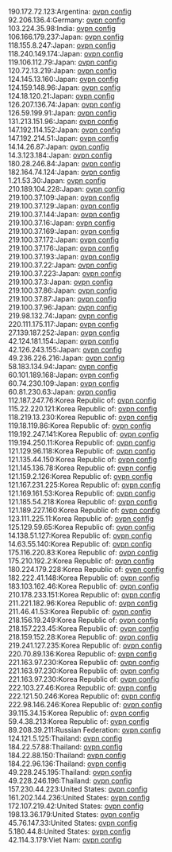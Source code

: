 190.172.72.123:Argentina: [ovpn config](vpn/190_172_72_123.ovpn)  
92.206.136.4:Germany: [ovpn config](vpn/92_206_136_4.ovpn)  
103.224.35.98:India: [ovpn config](vpn/103_224_35_98.ovpn)  
106.166.179.237:Japan: [ovpn config](vpn/106_166_179_237.ovpn)  
118.155.8.247:Japan: [ovpn config](vpn/118_155_8_247.ovpn)  
118.240.149.174:Japan: [ovpn config](vpn/118_240_149_174.ovpn)  
119.106.112.79:Japan: [ovpn config](vpn/119_106_112_79.ovpn)  
120.72.13.219:Japan: [ovpn config](vpn/120_72_13_219.ovpn)  
124.145.13.160:Japan: [ovpn config](vpn/124_145_13_160.ovpn)  
124.159.148.96:Japan: [ovpn config](vpn/124_159_148_96.ovpn)  
124.18.120.21:Japan: [ovpn config](vpn/124_18_120_21.ovpn)  
126.207.136.74:Japan: [ovpn config](vpn/126_207_136_74.ovpn)  
126.59.199.91:Japan: [ovpn config](vpn/126_59_199_91.ovpn)  
131.213.151.96:Japan: [ovpn config](vpn/131_213_151_96.ovpn)  
147.192.114.152:Japan: [ovpn config](vpn/147_192_114_152.ovpn)  
147.192.214.51:Japan: [ovpn config](vpn/147_192_214_51.ovpn)  
14.14.26.87:Japan: [ovpn config](vpn/14_14_26_87.ovpn)  
14.3.123.184:Japan: [ovpn config](vpn/14_3_123_184.ovpn)  
180.28.246.84:Japan: [ovpn config](vpn/180_28_246_84.ovpn)  
182.164.74.124:Japan: [ovpn config](vpn/182_164_74_124.ovpn)  
1.21.53.30:Japan: [ovpn config](vpn/1_21_53_30.ovpn)  
210.189.104.228:Japan: [ovpn config](vpn/210_189_104_228.ovpn)  
219.100.37.109:Japan: [ovpn config](vpn/219_100_37_109.ovpn)  
219.100.37.129:Japan: [ovpn config](vpn/219_100_37_129.ovpn)  
219.100.37.144:Japan: [ovpn config](vpn/219_100_37_144.ovpn)  
219.100.37.16:Japan: [ovpn config](vpn/219_100_37_16.ovpn)  
219.100.37.169:Japan: [ovpn config](vpn/219_100_37_169.ovpn)  
219.100.37.172:Japan: [ovpn config](vpn/219_100_37_172.ovpn)  
219.100.37.176:Japan: [ovpn config](vpn/219_100_37_176.ovpn)  
219.100.37.193:Japan: [ovpn config](vpn/219_100_37_193.ovpn)  
219.100.37.22:Japan: [ovpn config](vpn/219_100_37_22.ovpn)  
219.100.37.223:Japan: [ovpn config](vpn/219_100_37_223.ovpn)  
219.100.37.3:Japan: [ovpn config](vpn/219_100_37_3.ovpn)  
219.100.37.86:Japan: [ovpn config](vpn/219_100_37_86.ovpn)  
219.100.37.87:Japan: [ovpn config](vpn/219_100_37_87.ovpn)  
219.100.37.96:Japan: [ovpn config](vpn/219_100_37_96.ovpn)  
219.98.132.74:Japan: [ovpn config](vpn/219_98_132_74.ovpn)  
220.111.175.117:Japan: [ovpn config](vpn/220_111_175_117.ovpn)  
27.139.187.252:Japan: [ovpn config](vpn/27_139_187_252.ovpn)  
42.124.181.154:Japan: [ovpn config](vpn/42_124_181_154.ovpn)  
42.126.243.155:Japan: [ovpn config](vpn/42_126_243_155.ovpn)  
49.236.226.216:Japan: [ovpn config](vpn/49_236_226_216.ovpn)  
58.183.134.94:Japan: [ovpn config](vpn/58_183_134_94.ovpn)  
60.101.189.168:Japan: [ovpn config](vpn/60_101_189_168.ovpn)  
60.74.230.109:Japan: [ovpn config](vpn/60_74_230_109.ovpn)  
60.81.230.63:Japan: [ovpn config](vpn/60_81_230_63.ovpn)  
112.187.247.76:Korea Republic of: [ovpn config](vpn/112_187_247_76.ovpn)  
115.22.220.121:Korea Republic of: [ovpn config](vpn/115_22_220_121.ovpn)  
118.219.13.230:Korea Republic of: [ovpn config](vpn/118_219_13_230.ovpn)  
119.18.119.86:Korea Republic of: [ovpn config](vpn/119_18_119_86.ovpn)  
119.192.247.141:Korea Republic of: [ovpn config](vpn/119_192_247_141.ovpn)  
119.194.250.11:Korea Republic of: [ovpn config](vpn/119_194_250_11.ovpn)  
121.129.96.118:Korea Republic of: [ovpn config](vpn/121_129_96_118.ovpn)  
121.135.44.150:Korea Republic of: [ovpn config](vpn/121_135_44_150.ovpn)  
121.145.136.78:Korea Republic of: [ovpn config](vpn/121_145_136_78.ovpn)  
121.159.2.126:Korea Republic of: [ovpn config](vpn/121_159_2_126.ovpn)  
121.167.231.225:Korea Republic of: [ovpn config](vpn/121_167_231_225.ovpn)  
121.169.161.53:Korea Republic of: [ovpn config](vpn/121_169_161_53.ovpn)  
121.185.54.218:Korea Republic of: [ovpn config](vpn/121_185_54_218.ovpn)  
121.189.227.160:Korea Republic of: [ovpn config](vpn/121_189_227_160.ovpn)  
123.111.225.11:Korea Republic of: [ovpn config](vpn/123_111_225_11.ovpn)  
125.129.59.65:Korea Republic of: [ovpn config](vpn/125_129_59_65.ovpn)  
14.138.51.127:Korea Republic of: [ovpn config](vpn/14_138_51_127.ovpn)  
14.63.55.140:Korea Republic of: [ovpn config](vpn/14_63_55_140.ovpn)  
175.116.220.83:Korea Republic of: [ovpn config](vpn/175_116_220_83.ovpn)  
175.210.192.2:Korea Republic of: [ovpn config](vpn/175_210_192_2.ovpn)  
180.224.179.228:Korea Republic of: [ovpn config](vpn/180_224_179_228.ovpn)  
182.222.41.148:Korea Republic of: [ovpn config](vpn/182_222_41_148.ovpn)  
183.103.162.46:Korea Republic of: [ovpn config](vpn/183_103_162_46.ovpn)  
210.178.233.151:Korea Republic of: [ovpn config](vpn/210_178_233_151.ovpn)  
211.221.182.96:Korea Republic of: [ovpn config](vpn/211_221_182_96.ovpn)  
211.46.41.53:Korea Republic of: [ovpn config](vpn/211_46_41_53.ovpn)  
218.156.19.249:Korea Republic of: [ovpn config](vpn/218_156_19_249.ovpn)  
218.157.223.45:Korea Republic of: [ovpn config](vpn/218_157_223_45.ovpn)  
218.159.152.28:Korea Republic of: [ovpn config](vpn/218_159_152_28.ovpn)  
219.241.127.235:Korea Republic of: [ovpn config](vpn/219_241_127_235.ovpn)  
220.70.89.136:Korea Republic of: [ovpn config](vpn/220_70_89_136.ovpn)  
221.163.97.230:Korea Republic of: [ovpn config](vpn/221_163_97_230.ovpn)  
221.163.97.230:Korea Republic of: [ovpn config](vpn/221_163_97_230.ovpn)  
221.163.97.230:Korea Republic of: [ovpn config](vpn/221_163_97_230.ovpn)  
222.103.27.46:Korea Republic of: [ovpn config](vpn/222_103_27_46.ovpn)  
222.121.50.246:Korea Republic of: [ovpn config](vpn/222_121_50_246.ovpn)  
222.98.146.246:Korea Republic of: [ovpn config](vpn/222_98_146_246.ovpn)  
39.115.34.15:Korea Republic of: [ovpn config](vpn/39_115_34_15.ovpn)  
59.4.38.213:Korea Republic of: [ovpn config](vpn/59_4_38_213.ovpn)  
89.208.39.211:Russian Federation: [ovpn config](vpn/89_208_39_211.ovpn)  
124.121.5.125:Thailand: [ovpn config](vpn/124_121_5_125.ovpn)  
184.22.57.88:Thailand: [ovpn config](vpn/184_22_57_88.ovpn)  
184.22.88.150:Thailand: [ovpn config](vpn/184_22_88_150.ovpn)  
184.22.96.136:Thailand: [ovpn config](vpn/184_22_96_136.ovpn)  
49.228.245.195:Thailand: [ovpn config](vpn/49_228_245_195.ovpn)  
49.228.246.196:Thailand: [ovpn config](vpn/49_228_246_196.ovpn)  
157.230.44.223:United States: [ovpn config](vpn/157_230_44_223.ovpn)  
161.202.144.236:United States: [ovpn config](vpn/161_202_144_236.ovpn)  
172.107.219.42:United States: [ovpn config](vpn/172_107_219_42.ovpn)  
198.13.36.179:United States: [ovpn config](vpn/198_13_36_179.ovpn)  
45.76.147.33:United States: [ovpn config](vpn/45_76_147_33.ovpn)  
5.180.44.8:United States: [ovpn config](vpn/5_180_44_8.ovpn)  
42.114.3.179:Viet Nam: [ovpn config](vpn/42_114_3_179.ovpn)  
